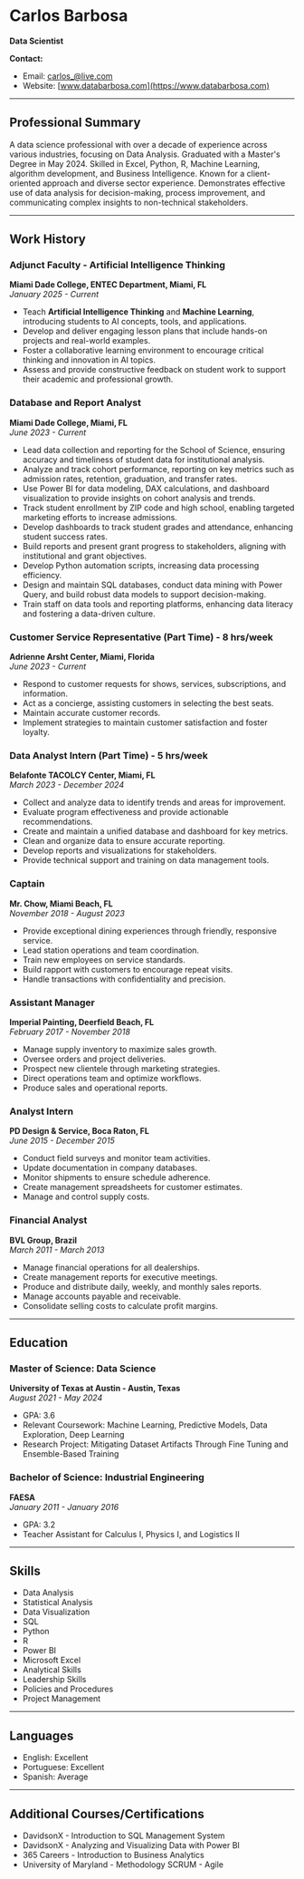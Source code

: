 # Carlos Barbosa

**Data Scientist**

**Contact:**  
- Email: [carlos\_@live.com](mailto:carlos_@live.com)  
- Website: [www.databarbosa.com](https://www.databarbosa.com)

---

## Professional Summary

A data science professional with over a decade of experience across various industries, focusing on Data Analysis. Graduated with a Master's Degree in May 2024. Skilled in Excel, Python, R, Machine Learning, algorithm development, and Business Intelligence. Known for a client-oriented approach and diverse sector experience. Demonstrates effective use of data analysis for decision-making, process improvement, and communicating complex insights to non-technical stakeholders.

---

## Work History

### Adjunct Faculty - Artificial Intelligence Thinking
**Miami Dade College, ENTEC Department, Miami, FL**  
*January 2025 - Current*
- Teach **Artificial Intelligence Thinking** and **Machine Learning**, introducing students to AI concepts, tools, and applications.
- Develop and deliver engaging lesson plans that include hands-on projects and real-world examples.
- Foster a collaborative learning environment to encourage critical thinking and innovation in AI topics.
- Assess and provide constructive feedback on student work to support their academic and professional growth.

### Database and Report Analyst
**Miami Dade College, Miami, FL**  
*June 2023 - Current*
- Lead data collection and reporting for the School of Science, ensuring accuracy and timeliness of student data for institutional analysis.
- Analyze and track cohort performance, reporting on key metrics such as admission rates, retention, graduation, and transfer rates.
- Use Power BI for data modeling, DAX calculations, and dashboard visualization to provide insights on cohort analysis and trends.
- Track student enrollment by ZIP code and high school, enabling targeted marketing efforts to increase admissions.
- Develop dashboards to track student grades and attendance, enhancing student success rates.
- Build reports and present grant progress to stakeholders, aligning with institutional and grant objectives.
- Develop Python automation scripts, increasing data processing efficiency.
- Design and maintain SQL databases, conduct data mining with Power Query, and build robust data models to support decision-making.
- Train staff on data tools and reporting platforms, enhancing data literacy and fostering a data-driven culture.

### Customer Service Representative (Part Time) - 8 hrs/week
**Adrienne Arsht Center, Miami, Florida**  
*June 2023 - Current*
- Respond to customer requests for shows, services, subscriptions, and information.
- Act as a concierge, assisting customers in selecting the best seats.
- Maintain accurate customer records.
- Implement strategies to maintain customer satisfaction and foster loyalty.

### Data Analyst Intern (Part Time) - 5 hrs/week
**Belafonte TACOLCY Center, Miami, FL**  
*March 2023 - December 2024*
- Collect and analyze data to identify trends and areas for improvement.
- Evaluate program effectiveness and provide actionable recommendations.
- Create and maintain a unified database and dashboard for key metrics.
- Clean and organize data to ensure accurate reporting.
- Develop reports and visualizations for stakeholders.
- Provide technical support and training on data management tools.

### Captain
**Mr. Chow, Miami Beach, FL**  
*November 2018 - August 2023*
- Provide exceptional dining experiences through friendly, responsive service.
- Lead station operations and team coordination.
- Train new employees on service standards.
- Build rapport with customers to encourage repeat visits.
- Handle transactions with confidentiality and precision.

### Assistant Manager
**Imperial Painting, Deerfield Beach, FL**  
*February 2017 - November 2018*
- Manage supply inventory to maximize sales growth.
- Oversee orders and project deliveries.
- Prospect new clientele through marketing strategies.
- Direct operations team and optimize workflows.
- Produce sales and operational reports.

### Analyst Intern
**PD Design & Service, Boca Raton, FL**  
*June 2015 - December 2015*
- Conduct field surveys and monitor team activities.
- Update documentation in company databases.
- Monitor shipments to ensure schedule adherence.
- Create management spreadsheets for customer estimates.
- Manage and control supply costs.

### Financial Analyst
**BVL Group, Brazil**  
*March 2011 - March 2013*
- Manage financial operations for all dealerships.
- Create management reports for executive meetings.
- Produce and distribute daily, weekly, and monthly sales reports.
- Manage accounts payable and receivable.
- Consolidate selling costs to calculate profit margins.

---

## Education

### Master of Science: Data Science
**University of Texas at Austin - Austin, Texas**  
*August 2021 - May 2024*
- GPA: 3.6
- Relevant Coursework: Machine Learning, Predictive Models, Data Exploration, Deep Learning
- Research Project: Mitigating Dataset Artifacts Through Fine Tuning and Ensemble-Based Training

### Bachelor of Science: Industrial Engineering
**FAESA**  
*January 2011 - January 2016*
- GPA: 3.2
- Teacher Assistant for Calculus I, Physics I, and Logistics II

---

## Skills

- Data Analysis
- Statistical Analysis
- Data Visualization
- SQL
- Python
- R
- Power BI
- Microsoft Excel
- Analytical Skills
- Leadership Skills
- Policies and Procedures
- Project Management

---

## Languages

- English: Excellent
- Portuguese: Excellent
- Spanish: Average

---

## Additional Courses/Certifications

- DavidsonX - Introduction to SQL Management System
- DavidsonX - Analyzing and Visualizing Data with Power BI
- 365 Careers - Introduction to Business Analytics
- University of Maryland - Methodology SCRUM - Agile
